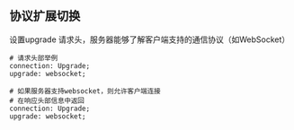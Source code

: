 
## 协议扩展切换
设置upgrade 请求头，服务器能够了解客户端支持的通信协议（如WebSocket）

```shell
# 请求头部举例
connection: Upgrade;
upgrade: websocket;

# 如果服务器支持websocket，则允许客户端连接
# 在响应头部信息中返回
connection: Upgrade;
upgrade: websocket;

```
